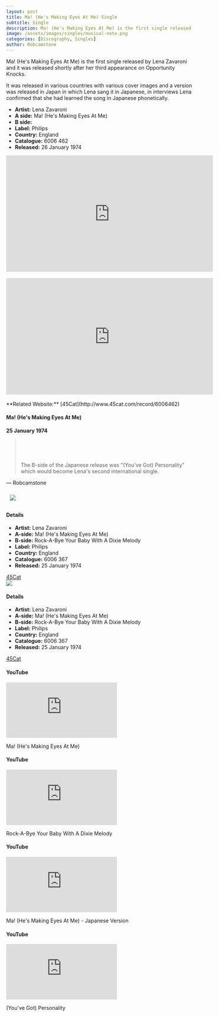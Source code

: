 ```yaml
---
layout: post
title: Ma! (He's Making Eyes At Me) Single
subtitle: Single
description: Ma! (He's Making Eyes At Me) is the first single released by Lena Zavaroni and it was released shortly after her third appearance on Opportunity Knocks.
image: /assets/images/singles/musical-note.png
categories: [Discography, Singles]
author: Robcamstone
---
```


Ma! (He's Making Eyes At Me) is the first single released by Lena Zavaroni and it was released shortly after her third appearance on Opportunity Knocks.

It was released in various countries with various cover images and a version was released in Japan in which Lena sang it in Japanese, in interviews Lena confirmed that she had learned the song in Japanese phonetically.

* **Artist:** Lena Zavaroni
* **A side:** Ma! (He's Making Eyes At Me)
* **B side:** 
* **Label:** Philips
* **Country:** England
* **Catalogue:** 6006 462
* **Released:** 26 January 1974

<div class="responsive-video">
<iframe width="560" height="315" src="https://www.youtube-nocookie.com/embed/SnoVhd725zY?rel=0" frameborder="0" allow="accelerometer; autoplay; encrypted-media; gyroscope; picture-in-picture" allowfullscreen></iframe>
</div>
<br />
<div class="responsive-video">
<iframe width="560" height="315" src="https://www.youtube-nocookie.com/embed/6KbkUiGtWBM?rel=0" frameborder="0" allow="accelerometer; autoplay; encrypted-media; gyroscope; picture-in-picture" allowfullscreen></iframe>
</div>
<br />
**Related Website:**
<span class="post-categories">[45Cat](http://www.45cat.com/record/6006462)</span>

<!--

{% for post in site.categories.singles %}
 <li><span>{{ post.date | date_to_string }}</span> &nbsp; <a href="{{ post.url }}">{{ post.title }}</a></li>
{% endfor %}

-->












<main class="Main-Default">
<article>
<div class="row">
<div class="col s12 m6 offset-m3">
<div class="card">
<div class="card-content flow-text">
<h4><i class="fa fa-music" aria-hidden="true"></i> Ma! (He's Making Eyes At Me)</h4>
<strong>25 January 1974</strong>
<blockquote class="flow-text">
<p></p>
<br/>
<p></p>
<br/>
<p>The B-side of the Japanese release was &quot;(You've Got) Personality&quot; which would become Lena's second international single.</p>
</blockquote>
<p class="flow-text">&#8212; Robcamstone</p>
</div></div></div></div>

<div class="row hide-on-small-and-down">
<div class="col s12 m6 offset-m3">
<div class="card horizontal">
<div class="card-image" style="padding:10px">
<img class="responsive-img" src="https://c1.staticflickr.com/5/4734/39142494762_590de415da_o_d.jpg">
</div>
<div class="card-stacked">
<div class="card-content flow-text">
  <h4><i class="fa fa-info" aria-hidden="true"></i> Details</h4>
  <ul>
  <li><b>Artist:</b> Lena Zavaroni</li>
  <li><b>A-side:</b> Ma! (He's Making Eyes At Me)</li>
  <li><b>B-side:</b> Rock-A-Bye Your Baby With A Dixie Melody</li>
  <li><b>Label:</b> Philips</li>
  <li><b>Country:</b> England</li>
  <li><b>Catalogue:</b> 6006 367</li>
  <li><b>Released:</b> 25 January 1974</li>
  </ul>
</div>
<div class="card-action flow-text">
<a href="http://www.45cat.com/record/6006367">45Cat</a>
</div></div></div></div></div>

<div class="row hide-on-med-and-up">
<div class="col s12 m6 offset-m3">
<div class="card">
<div class="card-content flow-text">
<div class="card-image">
<img class="responsive-img" src="https://c1.staticflickr.com/5/4734/39142494762_590de415da_o_d.jpg">
</div>
<h4><i class="fa fa-info" aria-hidden="true"></i> Details</h4>
<ul>
<li><b>Artist:</b> Lena Zavaroni</li>
<li><b>A-side:</b> Ma! (He's Making Eyes At Me)</li>
<li><b>B-side:</b> Rock-A-Bye Your Baby With A Dixie Melody</li>
<li><b>Label:</b> Philips</li>
<li><b>Country:</b> England</li>
<li><b>Catalogue:</b> 6006 367</li>
<li><b>Released:</b> 25 January 1974</li>
</ul>
</div>
<div class="card-action flow-text">
<a href="http://www.45cat.com/record/6006367">45Cat</a>
</div></div></div></div>

<div class="row">
<div class="col s12 m4 offset-m2 l3 offset-l3">
<div class="card">
<div class="card-content flow-text">
<h4><i class="fa fa-youtube" aria-hidden="true"></i> YouTube</h4>
<div class="video-container">
<iframe src="https://www.youtube.com/embed/DzqcGLl8rMg?rel=0&amp;showinfo=1" frameborder="0" allowfullscreen></iframe>
</div></div>
<div class="card-action">
<p>Ma! (He's Making Eyes At Me)</p>
</div></div></div>

<div class="col s12 m4 l3">
<div class="card">
<div class="card-content flow-text">
<h4><i class="fa fa-youtube" aria-hidden="true"></i> YouTube</h4>
<div class="video-container">
<iframe src="https://www.youtube.com/embed/Yc1h6cDkc8M?rel=0&amp;showinfo=1" frameborder="0" allowfullscreen></iframe>
</div></div>
<div class="card-action">
<p>Rock-A-Bye Your Baby With A Dixie Melody</p>
</div></div></div></div>

<div class="row">
<div class="col s12 m4 offset-m2 l3 offset-l3">
<div class="card">
<div class="card-content flow-text">
<h4><i class="fa fa-youtube" aria-hidden="true"></i> YouTube</h4>
<div class="video-container">
<iframe src="https://www.youtube.com/embed/yI_nqPZNpAQ?rel=0&amp;showinfo=1" frameborder="0" allowfullscreen></iframe>
</div></div>
<div class="card-action">
<p>Ma! (He's Making Eyes At Me) - Japanese Version</p>
</div></div></div>

<div class="col s12 m4 l3">
<div class="card">
<div class="card-content flow-text">
<h4><i class="fa fa-youtube" aria-hidden="true"></i> YouTube</h4>
<div class="video-container">
<iframe src="https://www.youtube.com/embed/h4agufuuabE?rel=0&amp;showinfo=1" frameborder="0" allowfullscreen></iframe>
</div></div>
<div class="card-action">
<p>(You've Got) Personality</p>
</div></div></div></div>
</article>
</main>
<!-- Scripts -->
<script src="https://code.jquery.com/jquery-2.1.1.min.js"></script>
<script src="/materialize/js/materialize.min.js"></script>
<script src="/materialize/js/init.js"></script>
</body>
</html>
